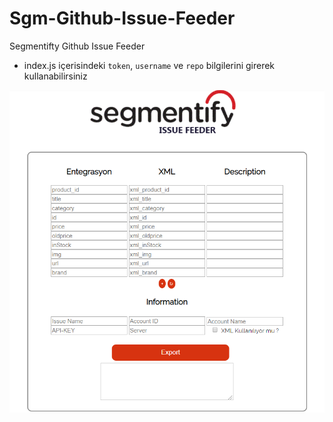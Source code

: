 # Sgm-Github-Issue-Feeder
Segmentifty Github Issue Feeder

* index.js içerisindeki `token`, `username` ve `repo` bilgilerini girerek kullanabilirsiniz
 
![SGM issue feeder](sgm_test_final.png)

